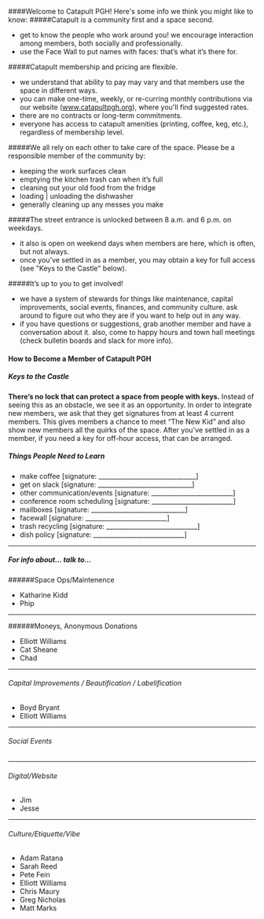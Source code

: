 ####Welcome to Catapult PGH! Here's some info we think you might like to know:
#####Catapult is a community first and a space second. 
* get to know the people who work around you! we encourage interaction among members, both socially and professionally.
* use the Face Wall to put names with faces: that’s what it’s there for. 

#####Catapult membership and pricing are flexible.
* we understand that ability to pay may vary and that members use the space in different ways. 
* you can make one-time, weekly, or re-curring monthly contributions via our website (www.catapultpgh.org), where you'll find suggested rates.
* there are no contracts or long-term commitments.
* everyone has access to catapult amenities (printing, coffee, keg, etc.), regardless of membership level.

#####We all rely on each other to take care of the space. Please be a responsible member of the community by:
* keeping the work surfaces clean
* emptying the kitchen trash can when it’s full
* cleaning out your old food from the fridge
* loading | unloading the dishwasher
* generally cleaning up any messes you make

#####The street entrance is unlocked between 8 a.m. and 6 p.m. on weekdays. 
* it also is open on weekend days when members are here, which is often, but not always. 
* once you’ve settled in as a member, you may obtain a key for full access (see "Keys to the Castle" below). 

#####It’s up to you to get involved!
* we have a system of stewards for things like maintenance, capital improvements, social events, finances, and community culture. ask around to figure out who they are if you want to help out in any way.
* if you have questions or suggestions, grab another member and have a conversation about it. also, come to happy hours and town hall meetings (check bulletin boards and slack for more info).

#### How to Become a Member of Catapult PGH
##### Keys to the Castle
**There’s no lock that can protect a space from people with keys.** Instead of seeing this as an obstacle, we see it as an opportunity. In order to integrate new members, we ask that they get signatures from at least 4 current members. This gives members a chance to meet “The New Kid” and also show new members all the quirks of the space. After you've settled in as a member, if you need a key for off-hour access, that can be arranged.

##### Things People Need to Learn

* make coffee  [signature: _______________________________]
* get on slack  [signature: ______________________________]
* other communication/events  [signature: __________________________]
* conference room scheduling  [signature: __________________________]
* mailboxes [signature: ______________________________]
* facewall [signature: __________________________]
* trash recycling [signature: _____________________________]
* dish policy [signature:  _____________________________]

***

##### For info about... talk to... 
######Space Ops/Maintenence
* Katharine Kidd
* Phip

***

######Moneys, Anonymous Donations

* Elliott Williams
* Cat Sheane
* Chad 

***
###### Capital Improvements / Beautification / Labelification

* Boyd Bryant
* Elliott Williams

***
###### Social Events



***
###### Digital/Website

* Jim
* Jesse


***
###### Culture/Etiquette/Vibe

* Adam Ratana
* Sarah Reed
* Pete Fein
* Elliott Williams
* Chris Maury
* Greg Nicholas
* Matt Marks
